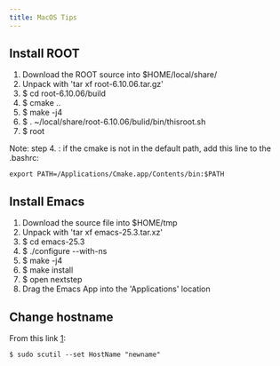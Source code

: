```yaml
---
title: MacOS Tips
---
```


## Install ROOT   

1. Download the ROOT source into $HOME/local/share/
2. Unpack with 'tar xf root-6.10.06.tar.gz'
3. $ cd root-6.10.06/build
4. $ cmake .. 
5. $ make -j4 
6. $ . ~/local/share/root-6.10.06/bulid/bin/thisroot.sh 
7. $ root 

Note: step 4. : if the cmake is not in the default path, add this line to the .bashrc: 

	export PATH=/Applications/Cmake.app/Contents/bin:$PATH 



## Install   Emacs  

1. Download the source file into $HOME/tmp 
2. Unpack with 'tar xf emacs-25.3.tar.xz'  
3. $ cd emacs-25.3
4. $ ./configure  --with-ns 
5. $ make -j4 
6. $ make install 
7. $ open nextstep 
8. Drag the Emacs App into the 'Applications' location 


## Change hostname 

From this link [1]: 

	$ sudo scutil --set HostName "newname"

[1]: https://apple.stackexchange.com/questions/66611/how-to-change-computer-name-so-terminal-displays-it-in-mac-os-x-mountain-lion
